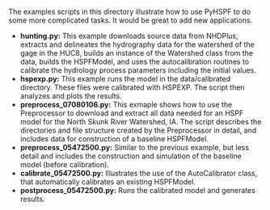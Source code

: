 The examples scripts in this directory illustrate how to use PyHSPF to do some more complicated tasks. It would be great to add new applications.

- **hunting.py:** This example downloads source data from NHDPlus, extracts and delineates the hydrography data for the watershed of the gage in the HUC8, builds an instance of the Watershed class from the data, builds the HSPFModel, and uses the autocalibration routines to calibrate the hydrology process parameters including the initial values.
- **hspexp.py:** This example runs the model in the data/calibrated directory. These files were calibrated with HSPEXP. The script then analyzes and plots the results.
- **preprocess_07080106.py:** This exmaple shows how to use the Preprocessor to download and extract all data needed for an HSPF model for the North Skunk River Watershed, IA. The script describes the directories and file structure created by the Preprocessor in detail, and includes data for construction of a baseline HSPFModel.
- **preprocess_05472500.py:** Similar to the previous example, but less detail and includes the construction and simulation of the baseline model (before calibration).
- **calibrate_05472500.py:** Illustrates the use of the AutoCalibrator class, that automatically calibrates an existing HSPFModel.
- **postprocess_05472500.py:** Runs the calibrated model and generates results.